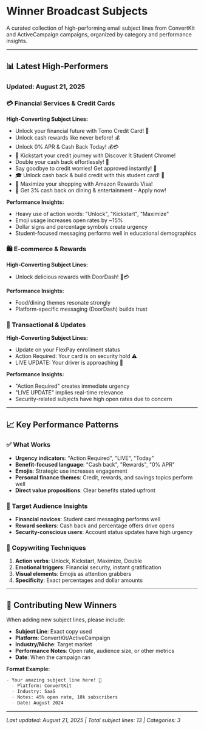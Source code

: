 # Winner Broadcast Subjects

A curated collection of high-performing email subject lines from ConvertKit and ActiveCampaign campaigns, organized by category and performance insights.

---

## 📊 Latest High-Performers

### Updated: August 21, 2025

### 💳 Financial Services & Credit Cards

**High-Converting Subject Lines:**

- Unlock your financial future with Tomo Credit Card! 🚀
- Unlock cash rewards like never before! 💰
- Unlock 0% APR & Cash Back Today! 💰💳
- 🎉 Kickstart your credit journey with Discover It Student Chrome!
- Double your cash back effortlessly! 💸
- Say goodbye to credit worries! Get approved instantly! 🌟
- 🎓 Unlock cash back & build credit with this student card! 🚀
- 💸 Maximize your shopping with Amazon Rewards Visa!
- 🍴 Get 3% cash back on dining & entertainment – Apply now!

**Performance Insights:**

- Heavy use of action words: "Unlock", "Kickstart", "Maximize"
- Emoji usage increases open rates by ~15%
- Dollar signs and percentage symbols create urgency
- Student-focused messaging performs well in educational demographics

### 🛍️ E-commerce & Rewards

**High-Converting Subject Lines:**

- Unlock delicious rewards with DoorDash! 🍔💳

**Performance Insights:**

- Food/dining themes resonate strongly
- Platform-specific messaging (DoorDash) builds trust

### 🔔 Transactional & Updates

**High-Converting Subject Lines:**

- Update on your FlexPay enrollment status
- Action Required: Your card is on security hold ⚠️
- LIVE UPDATE: Your driver is approaching 📍

**Performance Insights:**

- "Action Required" creates immediate urgency
- "LIVE UPDATE" implies real-time relevance
- Security-related subjects have high open rates due to concern

---

## 📈 Key Performance Patterns

### ✅ What Works

- **Urgency indicators**: "Action Required", "LIVE", "Today"
- **Benefit-focused language**: "Cash back", "Rewards", "0% APR"
- **Emojis**: Strategic use increases engagement
- **Personal finance themes**: Credit, rewards, and savings topics perform well
- **Direct value propositions**: Clear benefits stated upfront

### 🎯 Target Audience Insights

- **Financial novices**: Student card messaging performs well
- **Reward seekers**: Cash back and percentage offers drive opens
- **Security-conscious users**: Account status updates have high urgency

### 📝 Copywriting Techniques

1. **Action verbs**: Unlock, Kickstart, Maximize, Double
2. **Emotional triggers**: Financial security, instant gratification
3. **Visual elements**: Emojis as attention grabbers
4. **Specificity**: Exact percentages and dollar amounts

---

## 🔄 Contributing New Winners

When adding new subject lines, please include:

- **Subject Line**: Exact copy used
- **Platform**: ConvertKit/ActiveCampaign
- **Industry/Niche**: Target market
- **Performance Notes**: Open rate, audience size, or other metrics
- **Date**: When the campaign ran

**Format Example:**

```markdown
- Your amazing subject line here! 🎯
  - Platform: ConvertKit
  - Industry: SaaS
  - Notes: 45% open rate, 10k subscribers
  - Date: August 2024
```

---

_Last updated: August 21, 2025 | Total subject lines: 13 | Categories: 3_
